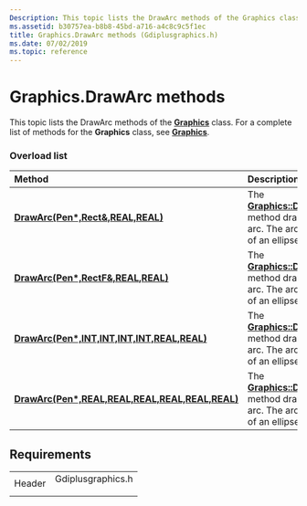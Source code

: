 ```yaml
---
Description: This topic lists the DrawArc methods of the Graphics class. For a complete list of methods for the Graphics class, see Graphics.
ms.assetid: b30757ea-b8b8-45bd-a716-a4c8c9c5f1ec
title: Graphics.DrawArc methods (Gdiplusgraphics.h)
ms.date: 07/02/2019
ms.topic: reference
---
```


# Graphics.DrawArc methods

This topic lists the DrawArc methods of the [**Graphics**](https://msdn.microsoft.com/library/ms534453(v=VS.85).aspx) class. For a complete list of methods for the **Graphics** class, see [**Graphics**](https://msdn.microsoft.com/library/ms534453(v=VS.85).aspx).

### Overload list



| Method                                                                                                                                                       | Description                                                                                                                                                                                          |
|:-------------------------------------------------------------------------------------------------------------------------------------------------------------|:-----------------------------------------------------------------------------------------------------------------------------------------------------------------------------------------------------|
| [**DrawArc(Pen\*,Rect&,REAL,REAL)**](https://msdn.microsoft.com/library/ms536152(v=VS.85).aspx)                                 | The [**Graphics::DrawArc**](https://msdn.microsoft.com/library/ms536152(v=VS.85).aspx) method draws an arc. The arc is part of an ellipse.<br/>                   |
| [**DrawArc(Pen\*,RectF&,REAL,REAL)**](https://msdn.microsoft.com/library/ms536153(v=VS.85).aspx)                               | The [**Graphics::DrawArc**](https://msdn.microsoft.com/library/ms536153(v=VS.85).aspx) method draws an arc. The arc is part of an ellipse.<br/>                  |
| [**DrawArc(Pen\*,INT,INT,INT,INT,REAL,REAL)**](https://msdn.microsoft.com/library/ms536155(v=VS.85).aspx)     | The [**Graphics::DrawArc**](https://msdn.microsoft.com/library/ms536155(v=VS.85).aspx) method draws an arc. The arc is part of an ellipse.<br/> |
| [**DrawArc(Pen\*,REAL,REAL,REAL,REAL,REAL,REAL)**](https://msdn.microsoft.com/library/ms536154(v=VS.85).aspx) | The [**Graphics::DrawArc**](https://msdn.microsoft.com/library/ms536154(v=VS.85).aspx) method draws an arc. The arc is part of an ellipse.<br/> |



## Requirements



|                   |                                                                                              |
|-------------------|----------------------------------------------------------------------------------------------|
| Header<br/> | <dl> <dt>Gdiplusgraphics.h</dt> </dl> |



 

 





